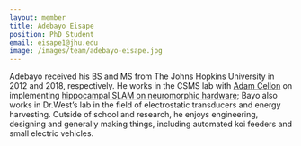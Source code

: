 ```yaml
---
layout: member
title: Adebayo Eisape
position: PhD Student
email: eisape1@jhu.edu
image: /images/team/adebayo-eisape.jpg
---
```


Adebayo received his BS and MS from The Johns Hopkins University in 2012 and 2018, respectively. He works in the CSMS lab with [Adam Cellon](/team/adam-cellon) on implementing [hippocampal SLAM on neuromorphic hardware](/research/hipposlam); Bayo also works in Dr.West’s lab in the field of electrostatic transducers and energy harvesting. Outside of school and research, he enjoys engineering, designing and generally making things, including automated koi feeders and small electric vehicles.
